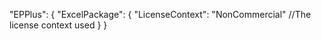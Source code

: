 "EPPlus": {
    "ExcelPackage": {
      "LicenseContext": "NonCommercial" //The license context used
    }
}

